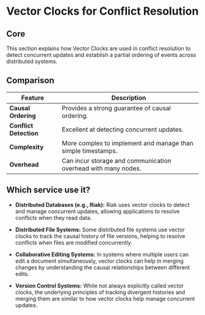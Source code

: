 # Vector Clocks for Conflict Resolution

## Core

This section explains how Vector Clocks are used in conflict resolution to detect concurrent updates and establish a partial ordering of events across distributed systems.

## Comparison

| Feature | Description |
|---|---|
| **Causal Ordering** | Provides a strong guarantee of causal ordering. |
| **Conflict Detection** | Excellent at detecting concurrent updates. |
| **Complexity** | More complex to implement and manage than simple timestamps. |
| **Overhead** | Can incur storage and communication overhead with many nodes. |

## Which service use it?



-   **Distributed Databases (e.g., Riak):** Riak uses vector clocks to detect and manage concurrent updates, allowing applications to resolve conflicts when they read data.

-   **Distributed File Systems:** Some distributed file systems use vector clocks to track the causal history of file versions, helping to resolve conflicts when files are modified concurrently.

-   **Collaborative Editing Systems:** In systems where multiple users can edit a document simultaneously, vector clocks can help in merging changes by understanding the causal relationships between different edits.

-   **Version Control Systems:** While not always explicitly called vector clocks, the underlying principles of tracking divergent histories and merging them are similar to how vector clocks help manage concurrent updates.
